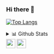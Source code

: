 ### Hi there 👋



[![Top Langs](https://github-readme-stats.vercel.app/api/top-langs/?username=jai2dev&layout=compact&theme=radical)](https://github.com/jai2dev/github-readme-stats)

<!--
**jai2dev/jai2dev** is a ✨ _special_ ✨ repository because its `README.md` (this file) appears on your GitHub profile.

Here are some ideas to get you started:

- 🔭 I’m currently working on ...
- 🌱 I’m currently learning ...
- 👯 I’m looking to collaborate on ...
- 🤔 I’m looking for help with ...
- 💬 Ask me about ...
- 📫 How to reach me: ...
- 😄 Pronouns: ...
- ⚡ Fun fact: ...




-->

 <details>
<summary>📊 Github Stats</summary>

<p align="center"> <img src="https://github-readme-stats.vercel.app/api?username=jai2dev&show_icons=true&theme=gotham" alt="Jaidev Chittoria | Stats" />

</details>




<img height="25" src="https://badges.pufler.dev/visits/jai2dev/jai2dev?color=black&logo=github" />
<img height="25" src="https://komarev.com/ghpvc/?username=jai2dev&color=brightgreen" />


